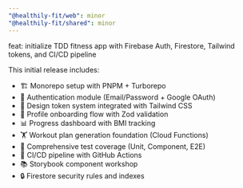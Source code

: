 ```yaml
---
"@healthily-fit/web": minor
"@healthily-fit/shared": minor
---
```


feat: initialize TDD fitness app with Firebase Auth, Firestore, Tailwind tokens, and CI/CD pipeline

This initial release includes:

- 🏗️ Monorepo setup with PNPM + Turborepo
- 🔐 Authentication module (Email/Password + Google OAuth)
- 🎨 Design token system integrated with Tailwind CSS
- 📝 Profile onboarding flow with Zod validation
- 📊 Progress dashboard with BMI tracking
- 🏋️ Workout plan generation foundation (Cloud Functions)
- 🧪 Comprehensive test coverage (Unit, Component, E2E)
- 🚀 CI/CD pipeline with GitHub Actions
- 📚 Storybook component workshop
- 🔒 Firestore security rules and indexes



